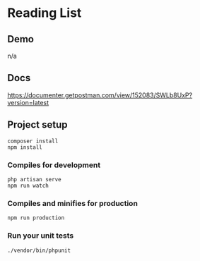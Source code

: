 # Reading List

## Demo
n/a

## Docs
https://documenter.getpostman.com/view/152083/SWLb8UxP?version=latest

## Project setup
```
composer install
npm install
```

### Compiles for development
```
php artisan serve
npm run watch
```

### Compiles and minifies for production
```
npm run production
```

### Run your unit tests
```
./vendor/bin/phpunit
```
